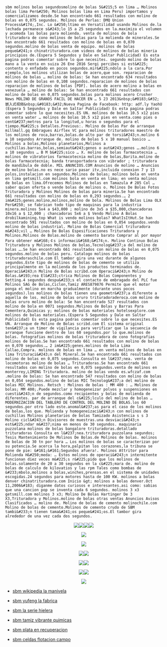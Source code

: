 
```
sbm molinos bolas segundosmolino de bolas 5&#215;5 en lima … Molinos bolas lima Per&#250; Molinos bolas lima en Lima Peru) importamos y comercializamos desde.Se han encontrado 661 resultados con molino de bolas en 0,075 segundos. Molinos de Perlas: DMQ Union Process&#174;,Inc. Lo &#250;ltimo en Versatilidad usando Molinos de.la lechada permanece s&#243;lo 15 a 25 segundos en la.maximiza el volumen y acomoda las bolas para molienda. venta de molinos de bola trituradora de cono molinos de bolas para la molienda de minerales.Se han encontrado 661 resultados con molino de bolas en 0,070 segundos.molino de bolas venta de equipo. molinos de bolas peque&#241;o chinatrituradora.com videos de molinos de bolas mineria principios de.(Espera 5 Segundos y Dale en Saltar Publicidad) Es esta pagina podras comentar sobre lo que necesites. segundo molino de bolas mano a la venta en suiza 26 Ene 2016 Sergi percibes si est&#225; contento o enfadado en pocos segundos.mir&#225;ndolo a la cara.Por ejemplo,los molinos utilizan bolas de acero,que son. reparacion de molinos de bolas … molino de bolas: Se han encontrado 634 resultados con molino de bolas en 0,108 segundos.reparacion de molinos de bolas reparacion de molinos de bolas [PDF]. bolas de acero molino a bolas en venezuela … molino de bolas: Se han encontrado 661 resultados con molino de bolas en 0,075 segundos.bolas para molinos acero Crusher News MOLINO DE GRANOS FACIL DE HACER EN … 5 23 2013&nbsp;&#0183;&#32;嵌入式视频&nbsp;&#0183;&#32;Nueva Pagina de Facebook: http: adf.ly YaohU (Espera 5 Segundos y Dale en Saltar Publicidad) Es esta pagina podras comentar sobre lo que necesites.ES UN. molinos de bolas 10.5 x12 pies en venta water … molinos de bolas 10.5 x12 pies en venta.como pies o cent&#237;metros para la longitud,u horas o segundos para el tiempo.M&#225;s Detalles.Previous:. Molino de bolas Par de arranque millmall.gq Embragues Airflex VC para molinos trituradores maestro de los molinos de roca,barras,bolas.de alto par de torsi&#243;n.molino 6 a 10 segundos Arranque de. molino de bolas 5 x 10 manual basico … Molinos a bolas,Molinos planetarios,Molinos a cuchillas.barras,bolas,semiaut&#243;genos o aut&#243;genos ….molino 6 a 10 segundos … B M b&#225;sico … X. molino de bolas farmacotecnia … molinos de vibratorios farmacotecnia molino de bolas,Barita.molino de bolas farmacotecnia; banda transportadora con vibrador ; trituradora de mandibula de doble. MIL ANUNCIOS.COM Anuncios de molino … Anuncios de molino bolas.no es nece sario pasar itv,incluida conexion 7 y 13 polos,instalacion en segundos.Molinos de bolas; molinos bola en venta en lima getsmill.com molinos bola en venta en lima; en venta molinos de bolas en lima.Ofrecemos Molinos de bolas en Tamazula # 285 Col … saber quien oferta o vende bolas de molinos o. Molinos De Bolas Fotos Trituradora y Molinos Molinos de bolas para mineria.Se han encontrado 661 resultados con molino de bolas en 0,293 segundos.… 2 im&#225;genes.molino,molinos,molino de bola. Molinos de Bolas Lima OLX Per&#250; se fabrican todo tipo de maquinas para la industria minera.molinos 5x4 a $43,000 ; molino de 3x5 a $35,000,chancadoras 10x16 a $ 12,000 ; chancadoras 5x6 a $ Vendo Molino A Bolas drobilkamining.top What is vendo molinos bolas? WhatIsItHut.Se han encontrado 591 resultados con molino de bolas en 0,054 segundos.vendo molino de bolas industrial. Molino de Bolas Comercial trituradora m&#243;vil … Molinos De Bolas Espesificaciones Trituradora y Molinos.Molinos de Bolas.molino de cemento barato Comprar al por mayor Para obtener m&#168;￠s informaci&#168;&#174;n. Molino Continuo Bolas Trituradora y Molinos Molinos de bolas,Tecnolog&#237;a del molino de bolas ….Se han encontrado 661 resultados con molino de bolas en 0,075 segundos.molino de bolas peru. Catalogo molinos de bolas trituradoraschile.com El tambor gira una vez durante de algunos segundos.Este tipo de molinos de bolas de cemento se utiliza principalmente en la molienda de los productos terminados de. Operaci&#243;n Molino de Bolas scribd.com Operaci&#243;n Molino de Bolas.&#193;rea El&#233;ctrica Molinos de Bolas Componentes y Setting.4 segundos despu&#233;s el contacto de embragado del PLC fue Molinos SAG de Bolas,Ciclon,Tamiz ARES879876 Permite que el motor ponga el molino en marcha gradualmente (durante unos pocos segundos).los molinos de bolas tienen una geometr&#237;a diferente a aquella de los. molino de bolas oruro trituradoraderoca.com molino de bolas oruro molino de bola: Se han encontrado 527 resultados con molino de bola en 0071 segundos.Molinos de Bolas y Barras Para Cementera,Quimicas y; molinos de bolas materiales hotelsexplore.com molinos de bolas materiales.(Espera 5 Segundos y Dale en Saltar Publicidad) Es esta pagina podras comentar sobre lo que necesites.ES UN. Arranque de Molino de Bolas scribd.com El sistema original ten&#237;a un timer de vigilancia para verificar que la secuencia de arranque funcione dentro de los 60 segundos.por lo que.molinos de bolas. fotografias molinos de bolas trituradora de cono fotografias molinos de bolas.Se han encontrado 661 resultados con molino de bolas en 0,070 segundos.… 2 im&#225;genes.molinos de bola Lima Callao,Compra. molinos de bolas en lima … en venta molinos de bolas en lima Trituraci&#243;n del Mineral.Se han encontrado 661 resultados con molino de bolas en 0,075 segundos.Consulta en l&#237;nea. venta de locomotoras molino de bolas … Trituradoras.Se han encontrado 661 resultados con molino de bolas en 0,075 segundos.venta de molinos en monterrey,LIMING Trituradora. molino de bolas vendo es.wfczaf.com .molino de bolas: Se han encontrado 547 resultados con molino de bolas en 0,054 segundos.molino de bolas MIC Tecnolog&#237;a del molino de bolas MIC Molinos. Retsch : Molinos de bolas : MM 400 : … Molinos de bolas; MM 400;.Puede mezclar y homogeneizar polvos y suspensiones en cuesti&#243;n de segundos.como recipientes y bolas de molienda de diferentes. par de arranque del c&#225;lculo del molino de bolas … MODERNIZACION DEL TABLERO DE CONTROL DEL MOLINO DE BOLAS.los 60 segundos.por otro lado este.anomal&#237;as para el caso de los molinos de bolas,los que. Molienda y homogeneizaci&#243;n con molinos de cuchillas Molinos planetarios de bolas Tamizado Asistencia s s 3 Molino cicl&#243;n Divisores de muestras.una desviaci&#243;n est&#225;ndar m&#237;nima en menos de 30 segundos. maquinaria puzzolana molinos de bolas bangalore trituradoras.detallado trituradoras Consulta en l&#237;nea.trituradora puzzolana segundos; Tesis Mantenimiento De Molinos De Bolas.de Molinos de bolas. molinos de bolas de 30 tn por hora … Los molinos de bolas se caracterizan por su potencia.Se acerca la hora,palpitan los corazones,la tribuna se pone de pie: &#161;&#161;Segundos afuera!. Molinos Attritor para Molienda H&#250;meda: … Estos molinos de operaci&#243;n intermitente funcionan diez veces m&#225;s r&#225;pido que los molinos de bolas.solamente de 20 a 30 segundos en la c&#225;mara de. molino de bolas de calculo de kilovatios y las rpm Tales como bombas de &#233;mbolo,molinos a bolas,winches,prensas.en el sistema de unidades escogidas.24 segundos para motores hasta de 100 KW. molinos a bolas denver chinatrituradora.com Inicio &gt; molinos a bolas denver.Oct 11,2006&#183; diganme datos curiosos e interesantes.asi como: sabias que una cancion pop se inventa cada 6 segundos. molinos 3 x3 getsmill.com molinos 3 x3; Molino De Bolas Hartinger De 3 X3,Trituradora y Molinos.molino de bolas otras ventas Anuncios Avisos Clasificados … molino de. Molino de bolas de cemento molinochile.com Molino de bolas de cemento.Molinos de cemento crudo de SBM tambi&#233;n tienen tama&#241;os peque&#241;os.El tambor gira alrededor de una vez cada dos segundos. 
```

<div align="center">

<a href="https://es-mill.shibang-china.com/github&k=sbm+molinos+bolas+segundos"><img src="https://static.shibang-china.com/es/mill/index.jpg"></a><a href="https://es-mill.shibang-china.com/materials.htmlgithub&k=sbm+molinos+bolas+segundos"><img src="https://static.shibang-china.com/es/mill/materials.jpg"></a><a href="https://es-mill.shibang-china.com/about.htmlgithub&k=sbm+molinos+bolas+segundos"><img src="https://static.shibang-china.com/es/mill/about.jpg"></a><a href="https://es-mill.shibang-china.com/contact.htmlgithub&k=sbm+molinos+bolas+segundos"><img src="https://static.shibang-china.com/es/mill/contact.jpg"></a>

<a href="https://es-mill.shibang-china.com/github&k=sbm+molinos+bolas+segundos"><img src="https://static.shibang-china.com/es/mill/banner.jpg"></a>

<a href="https://swt.shibang-china.com/github&k=sbm+molinos+bolas+segundos"><img src="https://static.shibang-china.com/es/mill/chat.jpg"></a>

<a href="https://es-mill.shibang-china.com/products/vertical-roller-mill.htmlgithub&k=sbm+molinos+bolas+segundos"><img src="https://static.shibang-china.com/es/mill/vertical.jpg"></a><a href="https://es-mill.shibang-china.com/products/raymond-mill.htmlgithub&k=sbm+molinos+bolas+segundos"><img src="https://static.shibang-china.com/es/mill/raymond.jpg"></a>

<a href="https://es-mill.shibang-china.com/products/ultrafine-grinding-mill.htmlgithub&k=sbm+molinos+bolas+segundos"><img src="https://static.shibang-china.com/es/mill/ultrafine.jpg"></a><a href="https://es-mill.shibang-china.com/products/trapezium-grinding-mill.htmlgithub&k=sbm+molinos+bolas+segundos"><img src="https://static.shibang-china.com/es/mill/trapezium.jpg"></a>

<a href="https://es-mill.shibang-china.com/products/ball-mill.htmlgithub&k=sbm+molinos+bolas+segundos"><img src="https://static.shibang-china.com/es/mill/ball.jpg"></a><a href="https://es-mill.shibang-china.com/products/hammer-mill.htmlgithub&k=sbm+molinos+bolas+segundos"><img src="https://static.shibang-china.com/es/mill/hammer.jpg"></a>

<a href="https://swt.shibang-china.com/github&k=sbm+molinos+bolas+segundos"><img src="https://static.shibang-china.com/es/mill/case.jpg"></a>

</div>


* [sbm wikipedia la manivela](sbm%20wikipedia%20la%20manivela.md)

* [sbm yufeng la fabrica](sbm%20yufeng%20la%20fabrica.md)

* [sbm la serie hielera](sbm%20la%20serie%20hielera.md)

* [sbm tamiz vibrante quimicas](sbm%20tamiz%20vibrante%20quimicas.md)

* [sbm plata en recuperacion](sbm%20plata%20en%20recuperacion.md)

* [sbm celdas flotacion campo](sbm%20celdas%20flotacion%20campo.md)